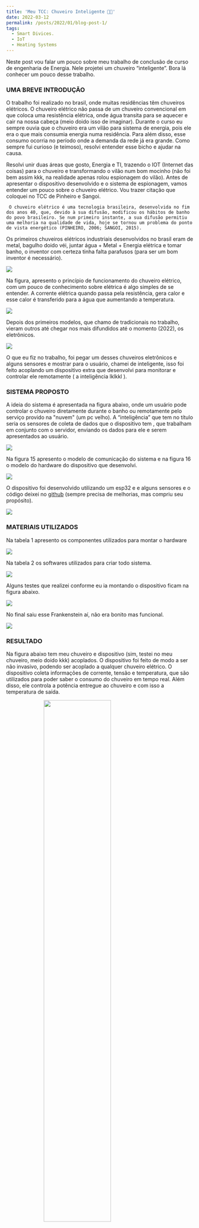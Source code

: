 ```yaml
---
title: 'Meu TCC: Chuveiro Inteligente 🚿🧠'
date: 2022-03-12
permalink: /posts/2022/01/blog-post-1/
tags:
  - Smart Divices.
  - IoT
  - Heating Systems 
---
```

Neste post vou falar um pouco sobre meu trabalho de conclusão de curso  de engenharia de Energia. Nele projetei um chuveiro “inteligente”. Bora lá conhecer um pouco desse trabalho.

### UMA BREVE INTRODUÇÃO

O trabalho foi realizado no brasil, onde muitas residências têm chuveiros elétricos. O chuveiro elétrico não passa de um chuveiro convencional em que coloca uma resistência elétrica, onde água transita para se aquecer e cair na nossa cabeça (meio doido isso de imaginar).
Durante o curso eu sempre ouvia que o chuveiro era um  vilão para sistema de energia, pois ele era o que mais consumia energia numa residência. Para além disso, esse consumo ocorria no período onde a demanda da rede já era grande. Como sempre fui curioso (e teimoso), resolvi entender esse bicho e ajudar na causa.

Resolvi unir duas áreas que gosto, Energia e TI, trazendo o IOT (Internet das coisas) para o chuveiro e transformando o vilão num bom mocinho (não foi bem assim kkk, na realidade apenas rolou espionagem do vilão).
Antes de apresentar o dispositivo desenvolvido e o sistema de espionagem, vamos entender um pouco sobre o chuveiro elétrico. Vou trazer citação que coloquei no TCC de Pinheiro e Sangoi.
 
```  O chuveiro elétrico é uma tecnologia brasileira, desenvolvida no fim dos anos 40, que, devido à sua difusão, modificou os hábitos de banho do povo brasileiro. Se num primeiro instante, a sua difusão permitiu uma melhoria na qualidade de vida, hoje se tornou um problema do ponto de vista energético (PINHEIRO, 2006; SANGOI, 2015). ``` 

Os primeiros chuveiros elétricos industriais desenvolvidos no brasil eram de metal, bagulho doido véi, juntar água + Metal + Energia elétrica e tomar banho, o  inventor com certeza tinha falta parafusos (para ser um bom inventor é necessário). 

<img  class="center"  src="/images/post01/img1.png" />


Na figura, apresento o princípio de funcionamento do chuveiro elétrico, com um pouco de  conhecimento sobre elétrica é algo simples de se entender.
A corrente elétrica quando passa pela resistência, gera calor e esse calor é transferido para a água que aumentando a temperatura.  

<img class="center"  src="/images/post01/img2.png" />

Depois dos primeiros modelos, que chamo de tradicionais no trabalho, vieram outros até chegar nos mais difundidos até o momento (2022), os eletrônicos.

<img class="center"  src="/images/post01/img3.png" />

O que eu fiz no trabalho, foi pegar um desses chuveiros eletrônicos e alguns sensores e mostrar para o usuário, chamei de inteligente, isso foi feito acoplando  um dispositivo extra que desenvolvi para monitorar e controlar ele remotamente ( a inteligência lklkkl ).

### SISTEMA PROPOSTO

A ideia do sistema  é  apresentada na figura abaixo, onde um usuário pode controlar o chuveiro diretamente durante o banho ou remotamente pelo serviço provido na "nuvem" (um pc velho).  A “inteligência” que tem no título seria os sensores de coleta de dados que o dispositivo tem , que  trabalham em conjunto com o servidor, enviando os dados para ele e serem apresentados ao usuário.

<img class="center" src="/images/post01/img4.png" />

Na figura 15 apresento o modelo de comunicação do sistema e na figura 16 o modelo do hardware do dispositivo que desenvolvi. 

<img class="center"  src="/images/post01/img5.png" />

O  dispositivo foi desenvolvido utilizando um esp32 e e alguns sensores e o código deixei no [github][1] (sempre precisa de melhorias, mas compriu seu propósito).

<img  class="center" src="/images/post01/img6.png" />


### MATERIAIS UTILIZADOS 

Na tabela  1 apresento os componentes utilizados para montar o hardware

<img  class="center" src="/images/post01/img7.png" />

Na tabela 2 os softwares utilizados para criar todo sistema.

<img class="center"  src="/images/post01/img8.png" />

Alguns testes que realizei conforme eu ia montando o dispositivo ficam na figura abaixo. 

<img class="center"  src="/images/post01/img9.png" />


No final saiu esse Frankenstein aí, não era bonito mas funcional. 

<img class="center" src="/images/post01/img10.png" />


### RESULTADO


Na figura abaixo tem meu chuveiro e dispositivo (sim, testei no meu chuveiro, meio doido kkk) acoplados. O dispositivo foi feito de modo a ser não invasivo, podendo ser acoplado a qualquer chuveiro elétrico.
O dispositivo coleta informações de  corrente, tensão e temperatura, que são utilizados para poder saber o consumo do chuveiro em tempo real. Além disso, ele controla a potência entregue ao chuveiro e com isso a temperatura de saída.


<img class="center"  style="width: 60%;" src="/images/post01/img11.png" />

Essas informações coletadas são mostradas ao usuário em tempo real num dashboard, apresentado na figura abaixo. 

<img class="center"  src="/images/post01/img12.png" />

Os dados são guardados num banco de dados de tempo, que poderam ser utilizados em futuras análises de dados.


<img class="center"  src="/images/post01/img13.png" />


Em suma, foi um trabalho interessante realizado, pois consegui percorrer vários campos de conhecimento indo desde  da programação de microcontrolador, montagem de hardware, deploy de sistemas e comunicação IoT e no final entregar um produto minimamente viável.

Para saber mais sobre o trabalho podes ler o arquivo final [aqui][2].

 
<style>
.center {
  display: block;
  margin-left: auto;
  margin-right: auto;
  
}
</style>
[1]: https://github.com/juaryR/tcc_chuveiro_inteligente
[2]: https://repositorio.ufsc.br/bitstream/handle/123456789/223733/chuveiro_inteligente_Rede_IoT.pdf?sequence=1&isAllowed=y
